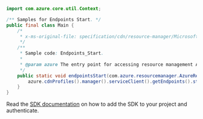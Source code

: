 ```java
import com.azure.core.util.Context;

/** Samples for Endpoints Start. */
public final class Main {
    /*
     * x-ms-original-file: specification/cdn/resource-manager/Microsoft.Cdn/stable/2021-06-01/examples/Endpoints_Start.json
     */
    /**
     * Sample code: Endpoints_Start.
     *
     * @param azure The entry point for accessing resource management APIs in Azure.
     */
    public static void endpointsStart(com.azure.resourcemanager.AzureResourceManager azure) {
        azure.cdnProfiles().manager().serviceClient().getEndpoints().start("RG", "profile1", "endpoint1", Context.NONE);
    }
}
```

Read the [SDK documentation](https://github.com/Azure/azure-sdk-for-java/blob/azure-resourcemanager_2.15.0/sdk/resourcemanager/azure-resourcemanager/README.md) on how to add the SDK to your project and authenticate.
